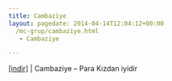 ```yaml
---
title: Cambaziye
layout: pagedate: 2014-04-14T12:04:12+00:00
  /mc-grup/cambaziye.html
   - Cambaziye

---
```

<a href="https://cloud.mail.ru/public/52acc3c5188f/Cambaziye%20-%20Para%20K%C4%B1zdan%20%C4%B0yidir" target="_blank">[indir]</a> | Cambaziye &#8211; Para Kızdan iyidir